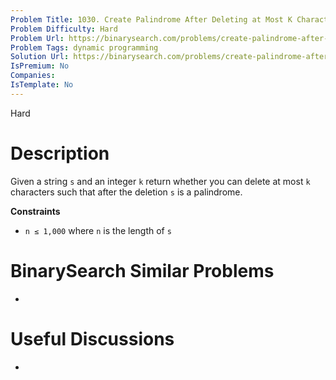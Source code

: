 ```yaml
---
Problem Title: 1030. Create Palindrome After Deleting at Most K Characters
Problem Difficulty: Hard
Problem Url: https://binarysearch.com/problems/create-palindrome-after-deleting-at-most-k-characters/
Problem Tags: dynamic programming
Solution Url: https://binarysearch.com/problems/create-palindrome-after-deleting-at-most-k-characters/solutions/
IsPremium: No
Companies: 
IsTemplate: No
---
```


<span style="color: ;">Hard</span>

# Description

Given a string `s` and an integer `k` return whether you can delete at most `k` characters such that after the deletion `s` is a palindrome.

**Constraints**
- `n ≤ 1,000` where `n` is the length of `s`

# BinarySearch Similar Problems

- []()

# Useful Discussions

- []()
